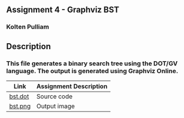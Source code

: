 ##  Assignment 4 - Graphviz BST
### Kolten Pulliam

## Description
### This file generates a binary search tree using the DOT/GV language. The output is generated using Graphviz Online.

| Link                                                                                                    | Assignment Description |
| ------------------------------------------------------------------------------------------------------- | ---------------------- |
| [bst.dot](https://github.com/klpulliam-37/4883-SoftwareTools-Pulliam/tree/main/Assignments/A04/bst.dot) | Source code            |
| [bst.png](https://github.com/klpulliam-37/4883-SoftwareTools-Pulliam/tree/main/Assignments/A04/bst.png) | Output image           |
